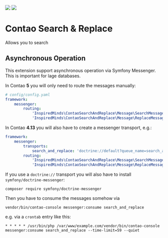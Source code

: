 [![](https://img.shields.io/packagist/v/inspiredminds/contao-search-and-replace.svg)](https://packagist.org/packages/inspiredminds/contao-search-and-replace)
[![](https://img.shields.io/packagist/dt/inspiredminds/contao-search-and-replace.svg)](https://packagist.org/packages/inspiredminds/contao-search-and-replace)

Contao Search & Replace
=======================

Allows you to search

## Asynchronous Operation

This extension support asynchronous operation via Symfony Messenger. This is important for lage databases.

In Contao **5** you will only need to route the messages manually:

```yaml
# config/config.yaml
framework:
    messenger:
        routing:
            'InspiredMinds\ContaoSearchAndReplace\Message\SearchMessage': contao_prio_normal
            'InspiredMinds\ContaoSearchAndReplace\Message\ReplaceMessage': contao_prio_normal
```

In Contao **4.13** you will also have to create a messenger transport, e.g.:

```yaml
framework:
    messenger:
        transports:
            search_and_replace: 'doctrine://default?queue_name=search_and_replace'
        routing:
            'InspiredMinds\ContaoSearchAndReplace\Message\SearchMessage': search_and_replace
            'InspiredMinds\ContaoSearchAndReplace\Message\ReplaceMessage': search_and_replace
```

If you use a `doctrine://` transport you will also have to install `symfony/doctrine-messenger`:

```
composer require symfony/doctrine-messenger
```

Then you have to consume the messages somehow via

```
vendor/bin/contao-console messenger:consume search_and_replace
```

e.g. via a `crontab` entry like this:

```
* * * * * /usr/bin/php /var/www/example.com/vendor/bin/contao-console messenger:consume search_and_replace --time-limit=59 --quiet
```
